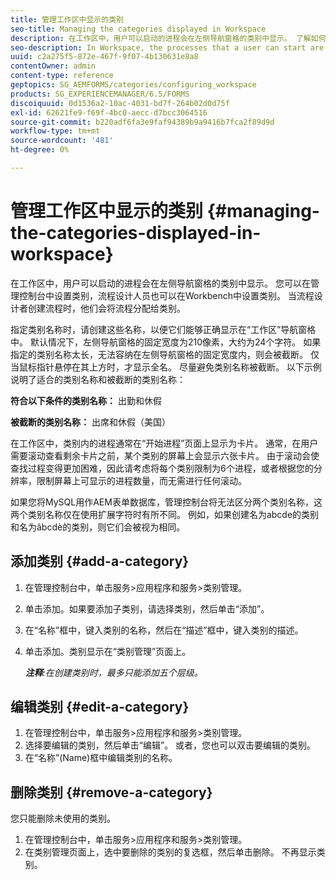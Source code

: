 ```yaml
---
title: 管理工作区中显示的类别
seo-title: Managing the categories displayed in Workspace
description: 在工作区中，用户可以启动的进程会在左侧导航窗格的类别中显示。 了解如何管理工作区中显示的这些类别。
seo-description: In Workspace, the processes that a user can start are displayed in categories in the left navigation pane. Learn how you can manage these categories displayed in Workspace.
uuid: c2a275f5-872e-467f-9f07-4b130631e8a8
contentOwner: admin
content-type: reference
geptopics: SG_AEMFORMS/categories/configuring_workspace
products: SG_EXPERIENCEMANAGER/6.5/FORMS
discoiquuid: 0d1536a2-10ac-4031-bd7f-264b02d0d75f
exl-id: 62621fe9-f69f-4bc0-aecc-d7bcc3064516
source-git-commit: b220adf6fa3e9faf94389b9a9416b7fca2f89d9d
workflow-type: tm+mt
source-wordcount: '481'
ht-degree: 0%

---
```


# 管理工作区中显示的类别 {#managing-the-categories-displayed-in-workspace}

在工作区中，用户可以启动的进程会在左侧导航窗格的类别中显示。 您可以在管理控制台中设置类别，流程设计人员也可以在Workbench中设置类别。 当流程设计者创建流程时，他们会将流程分配给类别。

指定类别名称时，请创建这些名称，以便它们能够正确显示在“工作区”导航窗格中。 默认情况下，左侧导航窗格的固定宽度为210像素，大约为24个字符。 如果指定的类别名称太长，无法容纳在左侧导航窗格的固定宽度内，则会被截断。 仅当鼠标指针悬停在其上方时，才显示全名。 尽量避免类别名称被截断。 以下示例说明了适合的类别名称和被截断的类别名称：

**符合以下条件的类别名称：** 出勤和休假

**被截断的类别名称：** 出席和休假（美国）

在工作区中，类别内的进程通常在“开始进程”页面上显示为卡片。 通常，在用户需要滚动查看剩余卡片之前，某个类别的屏幕上会显示六张卡片。 由于滚动会使查找过程变得更加困难，因此请考虑将每个类别限制为6个进程，或者根据您的分辨率，限制屏幕上可显示的进程数量，而无需进行任何滚动。

如果您将MySQL用作AEM表单数据库，管理控制台将无法区分两个类别名称，这两个类别名称仅在使用扩展字符时有所不同。 例如，如果创建名为abcde的类别和名为âbcdè的类别，则它们会被视为相同。

## 添加类别 {#add-a-category}

1. 在管理控制台中，单击服务>应用程序和服务>类别管理。
1. 单击添加。如果要添加子类别，请选择类别，然后单击“添加”。
1. 在“名称”框中，键入类别的名称，然后在“描述”框中，键入类别的描述。
1. 单击添加。类别显示在“类别管理”页面上。

   ***注释&#x200B;**:在创建类别时，最多只能添加五个层级。*

## 编辑类别 {#edit-a-category}

1. 在管理控制台中，单击服务>应用程序和服务>类别管理。
1. 选择要编辑的类别，然后单击“编辑”。 或者，您也可以双击要编辑的类别。
1. 在“名称”(Name)框中编辑类别的名称。

## 删除类别 {#remove-a-category}

您只能删除未使用的类别。

1. 在管理控制台中，单击服务>应用程序和服务>类别管理。
1. 在类别管理页面上，选中要删除的类别的复选框，然后单击删除。 不再显示类别。

